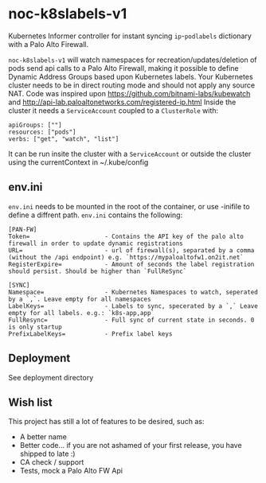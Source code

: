 # noc-k8slabels-v1

Kubernetes Informer controller for instant syncing `ip`-`podlabels` dictionary with a Palo Alto Firewall.

`noc-k8slabels-v1` will watch namespaces for recreation/updates/deletion of pods send api calls to a Palo Alto Firewall, making it possible to define Dynamic Address Groups based upon Kubernetes labels. Your Kubernetes cluster needs to be in direct routing mode and should not apply any source NAT.  Code was inspired upon https://github.com/bitnami-labs/kubewatch and http://api-lab.paloaltonetworks.com/registered-ip.html
Inside the cluster it needs a `ServiceAccount` coupled to a `ClusterRole` with:
```
apiGroups: [""]
resources: ["pods"]
verbs: ["get", "watch", "list"]
```
It can be run insite the cluster with a `ServiceAccount` or outside the cluster using the currentContext in ~/.kube/config


## env.ini
`env.ini` needs to be mounted in the root of the container, or use -inifile to define a diffrent path. `env.ini` contains the following:
```
[PAN-FW]
Token=                     - Contains the API key of the palo alto firewall in order to update dynamic registrations
URL=                       - url of firewall(s), separated by a comma (without the /api endpoint) e.g. `https://mypaloaltofw1.on2it.net`
RegisterExpire=            - Amount of seconds the label registration should persist. Should be higher than `FullReSync`

[SYNC]
Namespace=                 - Kubernetes Namespaces to watch, seperated by a `,`. Leave empty for all namespaces
LabelKeys=                 - Labels to sync, specerated by a `,` Leave empty for all labels. e.g.: `k8s-app,app`
FullResync=                - Full sync of current state in seconds. 0 is only startup
PrefixLabelKeys=           - Prefix label keys
```
## Deployment
See deployment directory


## Wish list
This project has still a lot of features to be desired, such as:
 * A better name
 * Better code... if you are not ashamed of your first release, you have shipped to late :)
 * CA check / support
 * Tests, mock a Palo Alto FW Api
 